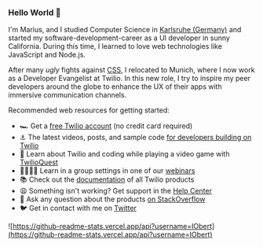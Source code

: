### Hello World 🦁

I'm Marius, and I studied Computer Science in [Karlsruhe (Germany)](https://www.karlsruhe.dhbw.de/) and started my software-development-career as a UI developer in sunny California. During this time, I learned to love web technologies like JavaScript and Node.js.

After many *ugly* fights against [CSS](https://giphy.com/gifs/frustrated-annoyed-programming-yYSSBtDgbbRzq), I relocated to Munich, where I now work as a Developer Evangelist at Twilio. In this new role, I try to inspire my peer developers around the globe to enhance the UX of their apps with immersive communication channels.

Recommended web resources for getting started:
- 🏎 Get a [free Twilio account](https://www.twilio.com/try-twilio) (no credit card required)
- ⚓️ The latest videos, posts, and sample code [for developers building on Twilio](https://www.twilio.com/ahoy)
- 👾 Learn about Twilio and coding while playing a video game with [TwilioQuest](https://www.twilio.com/quest)
- 👩‍💻🧑‍💻 Learn in a group settings in one of our [webinars](https://www.twilio.com/go/developer-webinars)
- 📚 Check out the [documentation](https://www.twilio.com/docs) of all Twilio products
- 😩 Something isn't working? Get support in the [Help Center](https://support.twilio.com/hc/en-us/categories/203263388-Programmable-Messaging)
- 💬 Ask any question about the products [on StackOverflow](https://stackoverflow.com/questions/tagged/twilio) 
- 🐦 Get in contact with me on [Twitter](https://twitter.com/IObert_)


![https://github-readme-stats.vercel.app/api?username=IObert](https://github-readme-stats.vercel.app/api?username=IObert)
